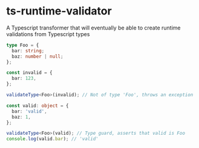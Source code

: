 # ts-runtime-validator

A Typescript transformer that will eventually be able to create runtime validations from Typescript types

```typescript
type Foo = {
  bar: string;
  baz: number | null;
};

const invalid = {
  bar: 123,
};

validateType<Foo>(invalid); // Not of type 'Foo', throws an exception

const valid: object = {
  bar: 'valid',
  baz: 1,
};

validateType<Foo>(valid); // Type guard, asserts that valid is Foo
console.log(valid.bar); // 'valid'
```
